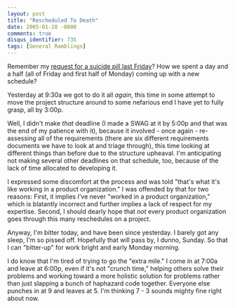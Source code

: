 ```yaml
---
layout: post
title: "Rescheduled To Death"
date: 2005-01-28 -0800
comments: true
disqus_identifier: 735
tags: [General Ramblings]
---
```

Remember my [request for a suicide pill last
Friday](/archive/2005/01/21/meetings-suck.aspx)? How we spent a day and
a half (all of Friday and first half of Monday) coming up with a new
schedule?
 
 Yesterday at 9:30a we got to do it all *again*, this time in some
attempt to move the project structure around to some nefarious end I
have yet to fully grasp, all by 3:00p.
 
 Well, I didn't make *that* deadline (I made a SWAG at it by 5:00p and
that was the end of my patience with it), because it involved - once
again - re-assessing all of the requirements (there are six different
requirements documents we have to look at and triage through), this time
looking at different things than before due to the structure upheaval.
I'm anticipating not making several other deadlines on that schedule,
too, because of the lack of time allocated to developing it.
 
 I expressed some discomfort at the process and was told "that's what
it's like working in a product organization." I was offended by that for
two reasons: First, it implies I've never "worked in a product
organization," which is blatantly incorrect and further implies a lack
of respect for my expertise. Second, I should dearly hope that *not*
every product organization goes through this many reschedules on a
project.
 
 Anyway, I'm bitter today, and have been since yesterday. I barely got
any sleep, I'm so pissed off. Hopefully that will pass by, I dunno,
Sunday. So that I can "bitter-up" for work bright and early Monday
morning.
 
 I do know that I'm tired of trying to go the "extra mile." I come in at
7:00a and leave at 6:00p, even if it's not "crunch time," helping others
solve their problems and working toward a more holistic solution for
problems rather than just slapping a bunch of haphazard code together.
Everyone else punches in at 9 and leaves at 5. I'm thinking 7 - 3 sounds
mighty fine right about now.
